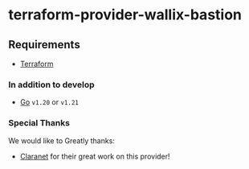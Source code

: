 # terraform-provider-wallix-bastion

## Requirements

- [Terraform](https://www.terraform.io/downloads.html)

### In addition to develop

- [Go](https://golang.org/doc/install) `v1.20` or `v1.21`

### Special Thanks

We would like to Greatly thanks:
* [Claranet](https://www.claranet.fr/) for their great work on this provider!